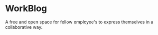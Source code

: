 # WorkBlog
A free and open space for fellow employee's to express themselves in a collaborative way.
